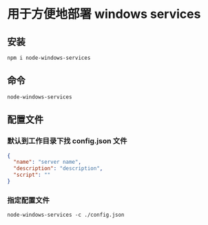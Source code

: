 # 用于方便地部署 windows services

## 安装
```
npm i node-windows-services
```

## 命令
```
node-windows-services
```

## 配置文件
### 默认到工作目录下找 config.json 文件
```json
{
  "name": "server name",
  "description": "description",
  "script": ""
}
```

### 指定配置文件
```
node-windows-services -c ./config.json
```